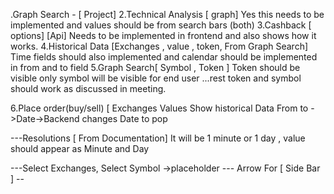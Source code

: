 .Graph Search - [ Project]
2.Technical Analysis [ graph]
Yes this needs to be implemented and values should be from search bars (both)
3.Cashback [ options] [Api]
Needs to be implemented in frontend and also shows how it works.
4.Historical Data [Exchanges , value , token, From Graph Search]
Time fields should also implemented and calendar should be implemented in from and to field
5.Graph Search[ Symbol , Token ]
Token should be visible only symbol will be visible for end user ...rest token and symbol should work as discussed in meeting.


6.Place order(buy/sell) [ Exchanges Values Show historical Data From to
->Date->Backend changes Date to pop

---Resolutions [ From Documentation]
It will be 1 minute or 1 day , value should appear as Minute and Day


---Select Exchanges, Select Symbol ->placeholder
--- Arrow For [ Side Bar ] --
